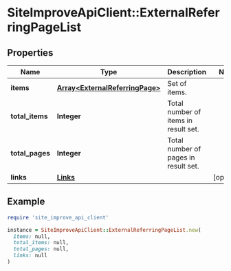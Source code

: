 # SiteImproveApiClient::ExternalReferringPageList

## Properties

| Name | Type | Description | Notes |
| ---- | ---- | ----------- | ----- |
| **items** | [**Array&lt;ExternalReferringPage&gt;**](ExternalReferringPage.md) | Set of items. |  |
| **total_items** | **Integer** | Total number of items in result set. |  |
| **total_pages** | **Integer** | Total number of pages in result set. |  |
| **links** | [**Links**](Links.md) |  | [optional] |

## Example

```ruby
require 'site_improve_api_client'

instance = SiteImproveApiClient::ExternalReferringPageList.new(
  items: null,
  total_items: null,
  total_pages: null,
  links: null
)
```

